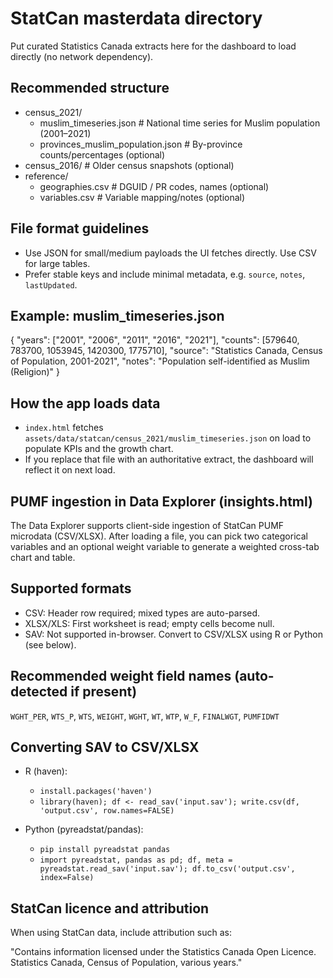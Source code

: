 StatCan masterdata directory
================================

Put curated Statistics Canada extracts here for the dashboard to load directly (no network dependency).

Recommended structure
---------------------

- census_2021/
  - muslim_timeseries.json            # National time series for Muslim population (2001–2021)
  - provinces_muslim_population.json  # By-province counts/percentages (optional)
- census_2016/                        # Older census snapshots (optional)
- reference/
  - geographies.csv                   # DGUID / PR codes, names (optional)
  - variables.csv                     # Variable mapping/notes (optional)

File format guidelines
----------------------

- Use JSON for small/medium payloads the UI fetches directly. Use CSV for large tables.
- Prefer stable keys and include minimal metadata, e.g. `source`, `notes`, `lastUpdated`.

Example: muslim_timeseries.json
--------------------------------

{
  "years": ["2001", "2006", "2011", "2016", "2021"],
  "counts": [579640, 783700, 1053945, 1420300, 1775710],
  "source": "Statistics Canada, Census of Population, 2001-2021",
  "notes": "Population self-identified as Muslim (Religion)"
}

How the app loads data
----------------------

- `index.html` fetches `assets/data/statcan/census_2021/muslim_timeseries.json` on load to populate KPIs and the growth chart.
- If you replace that file with an authoritative extract, the dashboard will reflect it on next load.


PUMF ingestion in Data Explorer (insights.html)
------------------------------------------------

The Data Explorer supports client-side ingestion of StatCan PUMF microdata (CSV/XLSX). After loading a file, you can pick two categorical variables and an optional weight variable to generate a weighted cross-tab chart and table.

Supported formats
-----------------

- CSV: Header row required; mixed types are auto-parsed.
- XLSX/XLS: First worksheet is read; empty cells become null.
- SAV: Not supported in-browser. Convert to CSV/XLSX using R or Python (see below).

Recommended weight field names (auto-detected if present)
---------------------------------------------------------

`WGHT_PER`, `WTS_P`, `WTS`, `WEIGHT`, `WGHT`, `WT`, `WTP`, `W_F`, `FINALWGT`, `PUMFIDWT`

Converting SAV to CSV/XLSX
--------------------------

- R (haven):
  - `install.packages('haven')`
  - `library(haven); df <- read_sav('input.sav'); write.csv(df, 'output.csv', row.names=FALSE)`

- Python (pyreadstat/pandas):
  - `pip install pyreadstat pandas`
  - `import pyreadstat, pandas as pd; df, meta = pyreadstat.read_sav('input.sav'); df.to_csv('output.csv', index=False)`

StatCan licence and attribution
-------------------------------

When using StatCan data, include attribution such as:

"Contains information licensed under the Statistics Canada Open Licence. Statistics Canada, Census of Population, various years."


